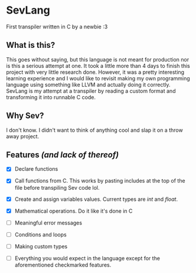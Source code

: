 # SevLang
First transpiler written in C by a newbie :3

## What is this?
This goes without saying, but this language is not meant for production nor is this a serious attempt at one. It took a little more than 4 days to finish this project with very little research done. However, it was a pretty interesting learning experience and I would like to revisit making my own programming language using something like LLVM and actually doing it correctly. SevLang is my attempt at a transpiler by reading a custom format and transforming it into runnable C code. 

## Why Sev?
I don't know. I didn't want to think of anything cool and slap it on a throw away project.

## Features *(and lack of thereof)* 
- [x] Declare functions
- [x] Call functions from C. This works by pasting includes at the top of the file before transpiling Sev code lol. 
- [x] Create and assign variables values. Current types are *int* and *float*.
- [x] Mathematical operations. Do it like it's done in C
- [ ] Meaningful error messages
- [ ] Conditions and loops
- [ ] Making custom types
- [ ] Everything you would expect in the language except for the aforementioned checkmarked features.

